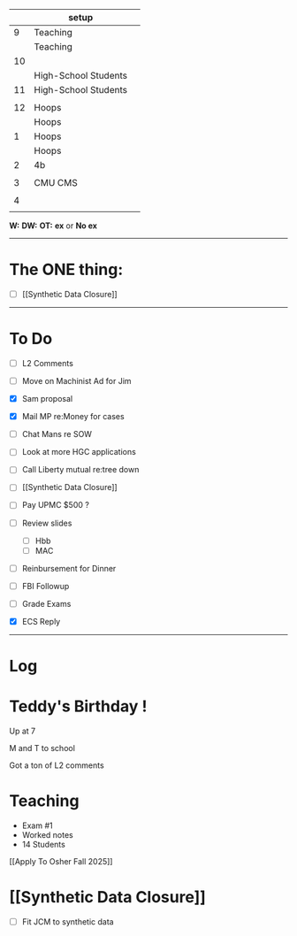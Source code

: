
|     | setup                |     |
| --- | -------------------- | --- |
| 9   | Teaching             |     |
|     | Teaching             |     |
| 10  |                      |     |
|     | High-School Students |     |
| 11  | High-School Students |     |
|     |                      |     |
| 12  | Hoops                |     |
|     | Hoops                |     |
| 1   | Hoops                |     |
|     | Hoops                |     |
| 2   | 4b                   |     |
|     |                      |     |
| 3   | CMU CMS              |     |
|     |                      |     |
| 4   |                      |     |
|     |                      |     |

**W:**
**DW:**
**OT:**
**ex** or **No ex**

---
# The ONE thing: 
- [ ] [[Synthetic Data Closure]]

---
# To Do

- [ ] L2 Comments 
- [ ] Move on Machinist Ad for Jim
- [x]  Sam proposal
- [x]  Mail MP re:Money for cases
- [ ] Chat Mans re SOW
- [ ] Look at more HGC applications
- [ ] Call Liberty mutual re:tree down
- [ ] [[Synthetic Data Closure]]
- [ ]  Pay UPMC $500 ? 
- [ ]  Review slides
	- [ ] Hbb
	- [ ] MAC
- [ ] Reinbursement for Dinner
- [ ] FBI Followup
- [ ] Grade Exams
- [x] ECS Reply


---

# Log

# Teddy's Birthday !

Up at 7

M and T to school

Got a ton of L2 comments

# Teaching 
- Exam #1 
- Worked notes
- 14 Students


[[Apply To Osher Fall 2025]]


# [[Synthetic Data Closure]]
- [ ] Fit JCM to synthetic data